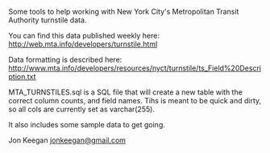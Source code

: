 
Some tools to help working with New York City's Metropolitan Transit Authority turnstile data.

You can find this data published weekly here:
http://web.mta.info/developers/turnstile.html

Data formatting is described here:
http://www.mta.info/developers/resources/nyct/turnstile/ts_Field%20Description.txt

MTA_TURNSTILES.sql is a SQL file that will create a new table with the correct column counts, 
and field names. Tihs is meant to be quick and dirty, so all cols are currently set as varchar(255).

It also includes some sample data to get going.

Jon Keegan
jonkeegan@gmail.com